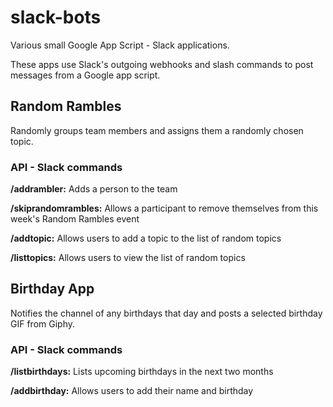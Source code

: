# slack-bots
Various small Google App Script - Slack applications.

These apps use Slack's outgoing webhooks and slash commands to post messages from a Google app script. 

## Random Rambles
Randomly groups team members and assigns them a randomly chosen topic.

### API - Slack commands
**/addrambler:**
Adds a person to the team


**/skiprandomrambles:**
Allows a participant to remove themselves from this week's Random Rambles event

**/addtopic:**
Allows users to add a topic to the list of random topics

**/listtopics:**
Allows users to view the list of random topics


## Birthday App
Notifies the channel of any birthdays that day and posts a selected birthday GIF from Giphy.

### API - Slack commands
**/listbirthdays:**
Lists upcoming birthdays in the next two months


**/addbirthday:**
Allows users to add their name and birthday
